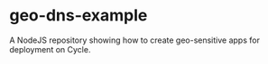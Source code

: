 # geo-dns-example
A NodeJS repository showing how to create geo-sensitive apps for deployment on Cycle.
